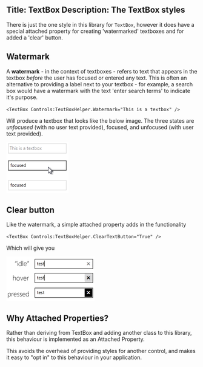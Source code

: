 Title: TextBox
Description: The TextBox styles
---

There is just the one style in this library for `TextBox`, however it does have a special attached property for creating 'watermarked' textboxes and for added a 'clear' button.

## Watermark

A **watermark** - in the context of textboxes - refers to text that appears in the textbox *before* the user has focused or entered any text. This is often an alternative to providing a label next to your textbox - for example, a search box would have a watermark with the text 'enter search terms' to indicate it's purpose.

`<TextBox Controls:TextBoxHelper.Watermark="This is a textbox" />`

Will produce a textbox that looks like the below image. The three states are *unfocused* (with no user text provided), focused, and unfocused (with user text provided).

![](images/10_textboxstates.png)

## Clear button

Like the watermark, a simple attached property adds in the functionality

`<TextBox Controls:TextBoxHelper.ClearTextButton="True" />`

Which will give you

![](images/11_textboxclearstates.png)

## Why Attached Properties?

Rather than deriving from TextBox and adding another class to this library, this behaviour is implemented as an Attached Property.

This avoids the overhead of providing styles for another control, and makes it easy to "opt in" to this behaviour in your application.

